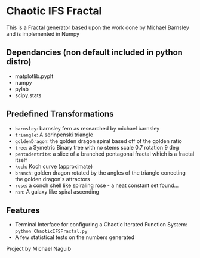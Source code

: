 # Chaotic IFS Fractal
This is a Fractal generator based upon the work done by Michael Barnsley
and is implemented in Numpy

## Dependancies (non default included in python distro)
+ matplotlib.pyplt
+ numpy
+ pylab
+ scipy.stats

## Predefined Transformations
+ ```barnsley```: barnsley fern as researched by michael barnsley
+ ```triangle```: A serinpenski triangle
+ ```goldenDragon```: the golden dragon spiral based off of the golden ratio
+ ```tree```: a Symetric Binary tree with no stems scale 0.7 rotation 9 deg
+ ```pentadentrite```: a slice of a branched pentagonal fractal which is a fractal itself
+ ```koch```: Koch curve (approximate)
+ ```branch```: golden dragon rotated by the angles of the triangle conecting the golden dragon's attractors
+ ```rose```: a conch shell like spiraling rose - a neat constant set found...
+ ```nsn```: A galaxy like spiral ascending

## Features
+ Terminal Interface for configuring a Chaotic Iterated Function System: ```python ChaoticIFSFractal.py```
+ A few statistical tests on the numbers generated

Project by Michael Naguib


